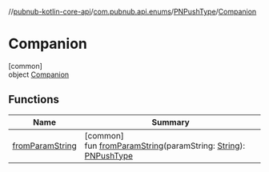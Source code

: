 //[pubnub-kotlin-core-api](../../../../index.md)/[com.pubnub.api.enums](../../index.md)/[PNPushType](../index.md)/[Companion](index.md)

# Companion

[common]\
object [Companion](index.md)

## Functions

| Name | Summary |
|---|---|
| [fromParamString](from-param-string.md) | [common]<br>fun [fromParamString](from-param-string.md)(paramString: [String](https://kotlinlang.org/api/core/kotlin-stdlib/kotlin/-string/index.html)): [PNPushType](../index.md) |
